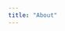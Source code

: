 ```yaml
---
title: "About"
---
```



<!--
tweeter

email

careerwise

orcid/pubz

contact philosophy

          <span style="unicode-bidi:bidi-override;direction:rtl;">
            ude.uyn@762
          </span>
          <div id="emailpopup">
<a href="http://stackoverflow.com/questions/19165364/cycling-animation-of-rainbow-coloured-text" target="_blank">That's reversed text, so don't copypaste</a>
          </div>

<a href="http://orcid.org/0000-0002-2264-7900" target="_blank">
<img src="./img/orcid.png">
</a>


that might be a thing
--->
